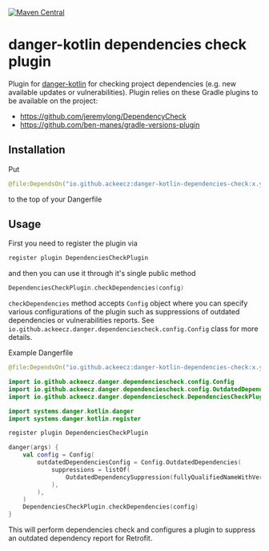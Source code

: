[ ![Maven Central](https://maven-badges.herokuapp.com/maven-central/io.github.ackeecz/danger-kotlin-dependencies-check/badge.svg)](https://maven-badges.herokuapp.com/maven-central/io.github.ackeecz/danger-kotlin-dependencies-check)

# danger-kotlin dependencies check plugin

Plugin for [danger-kotlin](https://github.com/danger/kotlin) for checking project dependencies (e.g. new available updates or vulnerabilities). Plugin 
relies on these Gradle plugins to be available on the project:
* https://github.com/jeremylong/DependencyCheck
* https://github.com/ben-manes/gradle-versions-plugin

## Installation

Put

```kotlin
@file:DependsOn("io.github.ackeecz:danger-kotlin-dependencies-check:x.y.z")
```

to the top of your Dangerfile

## Usage

First you need to register the plugin via

```kotlin
register plugin DependenciesCheckPlugin
```

and then you can use it through it's single public method

```kotlin
DependenciesCheckPlugin.checkDependencies(config)
```

`checkDependencies` method accepts `Config` object where you can specify various configurations of the plugin such as
suppressions of outdated dependencies or vulnerabilities reports. See `io.github.ackeecz.danger.dependenciescheck.config.Config` 
class for more details.

Example Dangerfile

```kotlin
@file:DependsOn("io.github.ackeecz:danger-kotlin-dependencies-check:x.y.z")

import io.github.ackeecz.danger.dependenciescheck.config.Config
import io.github.ackeecz.danger.dependenciescheck.config.OutdatedDependencySuppression
import io.github.ackeecz.danger.dependenciescheck.DependenciesCheckPlugin

import systems.danger.kotlin.danger
import systems.danger.kotlin.register

register plugin DependenciesCheckPlugin

danger(args) {
    val config = Config(
        outdatedDependenciesConfig = Config.OutdatedDependencies(
            suppressions = listOf(
                OutdatedDependencySuppression(fullyQualifiedNameWithVersion = "com.squareup.retrofit2:retrofit:2.4.0"),
            ),
        ),
    )
    DependenciesCheckPlugin.checkDependencies(config)
}
```

This will perform dependencies check and configures a plugin to suppress an outdated dependency report for Retrofit.
